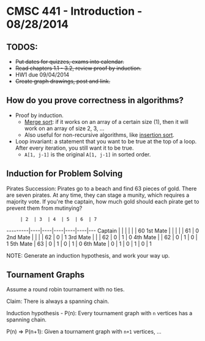 # CMSC 441 - Introduction - 08/28/2014

## TODOS:
* ~~Put dates for quizzes, exams into calendar.~~
* ~~Read chapters 1.1 - 3.2, review proof by induction.~~
* HW1 due 09/04/2014
* ~~Create graph drawings, post and link.~~

## How do you prove correctness in algorithms?
* Proof by induction.
    * [Merge sort](http://en.wikipedia.org/wiki/Merge_Sort): if it works on an array of a certain size (1), then it will
        work on an array of size 2, 3, ...
    * Also useful for non-recursive algorithms, like [insertion sort](http://en.wikipedia.org/wiki/Insertion_Sort).
* Loop invariant: a statement that you want to be true at the top of a loop.
    After every iteration, you still want it to be true.
    * `A[1, j-1]` is the original `A[1, j-1]` in sorted order.

## Induction for Problem Solving
Pirates Succession: Pirates go to a beach and find 63 pieces of gold. There are
seven pirates. At any time, they can stage a munity, which requires a majority
vote. If you're the captain, how much gold should each pirate get to prevent
them from mutinying?

         | 2  | 3  | 4  | 5  | 6  | 7
---------|----|----|----|----|----|---
Captain  |    |    |    |    |    | 60
1st Mate |    |    |    |    | 61 |  0
2nd Mate |    |    |    | 62 |  0 |  1
3rd Mate |    |    | 62 |  0 |  1 |  0
4th Mate |    | 62 |  0 |  1 |  0 |  1
5th Mate | 63 |  0 |  1 |  0 |  1 |  0
6th Mate | 0  |  1 |  0 |  1 |  0 |  1

NOTE: Generate an induction hypothesis, and work your way up.

## Tournament Graphs
Assume a round robin tournament with no ties.

Claim: There is always a spanning chain.

Induction hypothesis - P(n): Every tournament graph with `n` vertices has a spanning
chain.

P(n) => P(n+1): Given a tournament graph with `n+1` vertices, ...

